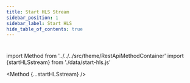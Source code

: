 ```yaml
---
title: Start HLS Stream 
sidebar_position: 1
sidebar_label: Start HLS
hide_table_of_contents: true
---
```


#

import Method from '../../../src/theme/RestApiMethodContainer'
import {startHLSstream} from './data/start-hls.js'

<Method
{...startHLSstream}
/>
